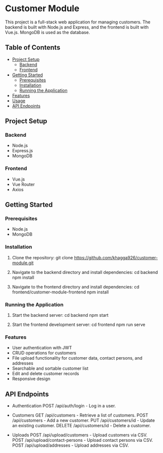 # Customer Module

This project is a full-stack web application for managing customers. The backend is built with Node.js and Express, and the frontend is built with Vue.js. MongoDB is used as the database.

## Table of Contents

- [Project Setup](#project-setup)
  - [Backend](#backend)
  - [Frontend](#frontend)
- [Getting Started](#getting-started)
  - [Prerequisites](#prerequisites)
  - [Installation](#installation)
  - [Running the Application](#running-the-application)
- [Features](#features)
- [Usage](#usage)
- [API Endpoints](#api-endpoints)

## Project Setup

### Backend

- Node.js
- Express.js
- MongoDB

### Frontend

- Vue.js
- Vue Router
- Axios

## Getting Started

### Prerequisites

- Node.js
- MongoDB

### Installation

1. Clone the repository:
   git clone https://github.com/khagga926/customer-module.git

2. Navigate to the backend directory and install dependencies:
   cd backend
   npm install

3. Navigate to the frontend directory and install dependencies:
   cd frontend/customer-module-frontend
   npm install

### Running the Application

1. Start the backend server:
   cd backend
   npm start

2. Start the frontend development server:
   cd frontend
   npm run serve

### Features

- User authentication with JWT
- CRUD operations for customers
- File upload functionality for customer data, contact persons, and addresses
- Searchable and sortable customer list
- Edit and delete customer records
- Responsive design

## API Endpoints

- Authentication
  POST /api/auth/login - Log in a user.

- Customers
  GET /api/customers - Retrieve a list of customers.
  POST /api/customers - Add a new customer.
  PUT /api/customers/id - Update an existing customer.
  DELETE /api/customers/id - Delete a customer.

- Uploads
  POST /api/upload/customers - Upload customers via CSV.
  POST /api/upload/contact-persons - Upload contact persons via CSV.
  POST /api/upload/addresses - Upload addresses via CSV.
